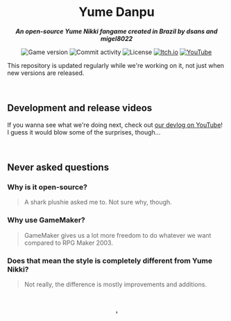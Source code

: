 <h1 align="center">Yume Danpu</h1>

<p align="center"><b><i>An open-source Yume Nikki fangame created in Brazil by dsans and migel8022</i></b>

<p align="center">
  <img src="https://img.shields.io/badge/version-0.04-4BFF84" alt="Game version" />
  <img src="https://img.shields.io/github/commit-activity/m/dsnas/Yume-Danpu?color=4BFF84" alt="Commit activity" />
  <img src="https://img.shields.io/github/license/dsnas/Yume-Danpu?color=4BFF84" alt="License" />
  <a href="https://dsnas.itch.io/yume-danpu">
    <img src="https://img.shields.io/badge/Itch.io-FA5C5C?logo=itchdotio&logoColor=f5f5f5" alt="Itch.io" /></a>
  <a href="https://www.youtube.com/playlist?list=PL_pzsGsbaRMXNumNYboPS_WFcR2NDsNUd">
    <img src="https://img.shields.io/badge/YouTube-FF0000?logo=youtube&logoColor=f5f5f5" alt="YouTube" /></a>
</p>

This repository is updated regularly while we're working on it, not just when new versions are released.

&nbsp;

## Development and release videos
If you wanna see what we're doing next, check out [our devlog on YouTube](https://www.youtube.com/playlist?list=PL_pzsGsbaRMXNumNYboPS_WFcR2NDsNUd)! I guess it would blow some of the surprises, though...

&nbsp;

## Never asked questions

### Why is it open-source?
> A shark plushie asked me to. Not sure why, though.

### Why use GameMaker?
> GameMaker gives us a lot more freedom to do whatever we want compared to RPG Maker 2003.

### Does that mean the style is completely different from Yume Nikki?
> Not really, the difference is mostly improvements and additions.

&nbsp;

<p align="center">
  <a href="https://dsnas.itch.io/yume-danpu">
    <img src="./sprites/spr_actor_macaco_monkey/946136f4-8ae6-4231-b343-edfa8566b646.png" alt="Macacolandia monkey" height="6" /></a>
</p>
